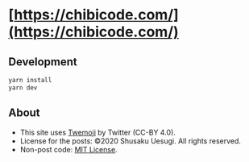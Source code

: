 # [https://chibicode.com/](https://chibicode.com/)

## Development

```bash
yarn install
yarn dev
```

## About

- This site uses [Twemoji](https://github.com/twitter/twemoji) by Twitter (CC-BY 4.0).
- License for the posts: ©2020 Shusaku Uesugi. All rights reserved.
- Non-post code: [MIT License](license-code.md).